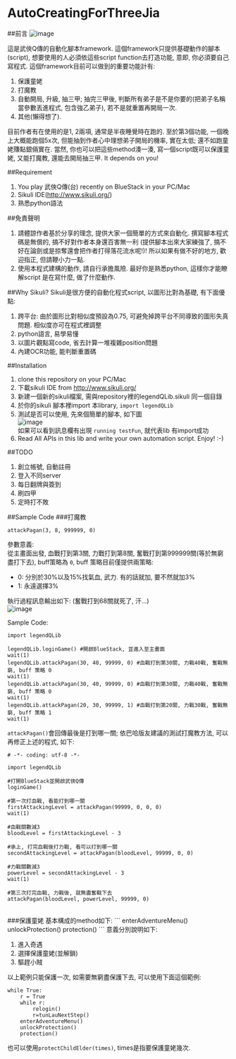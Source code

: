 AutoCreatingForThreeJia
=======================
##前言
![image](https://raw.github.com/SikuliScriptForWuXiaQChuan/AutoCreatingForThreeJia/master/ScreenShot/screenShot.png)<br/>

這是武俠Q傳的自動化腳本framework. 這個framework只提供基礎動作的腳本(script), 想要使用的人必須依這些script function去打造功能, 意即, 你必須要自己寫程式. 這個framework目前可以做到的重要功能計有:

1. 保護童姥
2. 打魔教
3. 自動開局, 升級, 抽三甲; 抽完三甲後, 判斷所有弟子是不是你要的(把弟子名稱當參數丟進程式, 包含強乙弟子), 若不是就重置再開局一次.
4. 其他(懶得想了).

目前作者有在使用的是1, 2兩項, 通常是半夜睡覺時在跑的. 至於第3個功能, 一個晚上大概能跑個5x次, 但能抽到作者心中理想弟子開局的機率, 實在太低; 還不如跑童姥賺點銀倆實在. 當然, 你也可以把這些method湊一湊, 寫一個script既可以保護童姥, 又能打魔教, 還能去開局抽三甲. It depends on you! 

##Requirement
1. You play 武俠Q傳(台) recently on BlueStack in your PC/Mac
2. Sikuli IDE(http://www.sikuli.org/)
3. 熟悉python語法

##免責聲明
1. 請體諒作者基於分享的理念, 提供大家一個簡單的方式來自動化. 撰寫腳本程式碼是無償的, 搞不好對作者本身還百害無一利 (提供腳本出來大家練強了, 搞不好在論劍或是掠奪還會把作者打得落花流水呢!)! 所以如果有做不好的地方, 歡迎指正, 但請鞭小力一點.
2. 使用本程式建構的動作, 請自行承擔風險. 最好你是熟悉python, 這樣你才能瞭解script 是在寫什麼, 做了什麼動作.


##Why Sikuli?
Sikuli是很方便的自動化程式script, 以圖形比對為基礎, 有下面優點:

1. 跨平台: 由於圖形比對相似度預設為0.75, 可避免掉跨平台不同導致的圖形失真問題. 相似度亦可在程式裡調整
2. python語言, 易學易懂
3. 以圖片觀點寫code, 省去計算一堆複雜position問題
4. 內建OCR功能, 能判斷重置碼

##Installation
1. clone this repository on your PC/Mac
2. 下載sikuli IDE from http://www.sikuli.org/
3. 新建一個新的sikuli檔案, 需與repository裡的legendQLib.sikuli 同一個目錄
4. 於你的sikuli 腳本裡import 本library, `import legendQLib`
5. 測試是否可以使用, 先來個簡單的腳本, 如下圖<br/>
   ![image](https://raw.github.com/SikuliScriptForWuXiaQChuan/AutoCreatingForThreeJia/master/ScreenShot/test.png)<br/>
   如果可以看到訊息欄有出現 `running testFun`, 就代表lib 有import成功
6. Read All APIs in this lib and write your own automation script. Enjoy! :-)

##TODO
1. 創立帳號, 自動註冊
2. 登入不同server 
3. 每日翻牌與簽到
4. 刷四甲
5. 定時打不敗

##Sample Code
###打魔教
```
attackPagan(3, 8, 999999, 0)
```
參數意義:</br>
從主畫面出發, 血戰打到第3關, 力戰打到第8關, 奮戰打到第999999關(等於無窮盡打下去), buff策略為 `0`, buff 策略目前僅提供兩策略:

* 0: 分別於30%以及15%找氣血, 武力. 有的話就加, 要不然就加3%
* 1: 永遠選擇3%

執行過程訊息輸出如下: (奮戰打到68關就死了, 汗...)<br/>
![image](https://raw.github.com/SikuliScriptForWuXiaQChuan/AutoCreatingForThreeJia/master/ScreenShot/lose.png
)<br/>

Sample Code:
```
import legendQLib

legendQLib.loginGame() #開啟BlueStack, 並進入至主畫面
wait(1)
legendQLib.attackPagan(30, 40, 99999, 0) #血戰打到第30關, 力戰40戰, 奮戰無窮, buff 策略 0
wait(1)
legendQLib.attackPagan(30, 40, 99999, 0) #血戰打到第30關, 力戰40戰, 奮戰無窮, buff 策略 0
wait(1)
legendQLib.attackPagan(20, 30, 99999, 1) #血戰打到第20關, 力戰30戰, 奮戰無窮, buff 策略 1
wait(1)

```

`attackPagan()`會回傳最後是打到哪一關; 依巴哈版友建議的測試打魔教方法, 可以再修正上述的程式, 如下:<br/>
```
# -*- coding: utf-8 -*-

import legendQLib

#打開BlueStack並開啟武俠Q傳
loginGame()

#第一次打血戰, 看能打到哪一關
firstAttackingLevel = attackPagan(99999, 0, 0, 0)
wait(1)

#血戰關數減3
bloodLevel = firstAttackingLevel - 3

#承上, 打完血戰後打力戰, 看可以打到哪一關
secondAttackingLevel = attackPagan(bloodLevel, 99999, 0, 0)

#力戰關數減3
powerLevel = secondAttackingLevel - 3
wait(1)

#第三次打完血戰, 力戰後, 就無盡奮戰下去
attackPagan(bloodLevel, powerLevel, 99999, 0)

```
<br/>
###保護童姥
基本構成的method如下:
```
enterAdventureMenu()
unlockProtection()  
protection()
```
意義分別說明如下:

1. 進入奇遇
2. 選擇保護童姥(並解鎖)
3. 驅趕小賊

以上範例只能保護一次, 如需要無窮盡保護下去, 可以使用下面這個範例:

```
while True:
    r = True
    while r:
        relogin()
        r=tunLauNextStep()
    enterAdventureMenu()
    unlockProtection()  
    protection()  
```
也可以使用`protectChildElder(times)`, times是指要保護童姥幾次.
